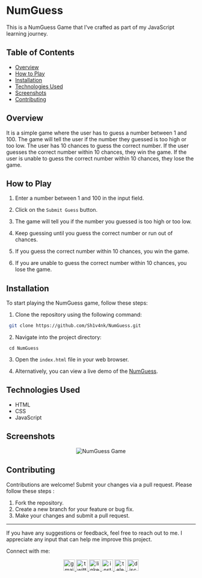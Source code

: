 # NumGuess

This is a NumGuess Game that I've crafted as part of my JavaScript learning journey.

## Table of Contents

- [Overview](#overview)
- [How to Play](#how-to-play)
- [Installation](#installation)
- [Technologies Used](#technologies-used)
- [Screenshots](#screenshots)
- [Contributing](#contributing)

## Overview

It is a simple game where the user has to guess a number between 1 and 100. The game will tell the user if the number they guessed is too high or too low. The user has 10 chances to guess the correct number. If the user guesses the correct number within 10 chances, they win the game. If the user is unable to guess the correct number within 10 chances, they lose the game.

## How to Play

1. Enter a number between 1 and 100 in the input field.

2. Click on the `Submit Guess` button.

3. The game will tell you if the number you guessed is too high or too low.

4. Keep guessing until you guess the correct number or run out of chances.

5. If you guess the correct number within 10 chances, you win the game.

6. If you are unable to guess the correct number within 10 chances, you lose the game.

## Installation

To start playing the NumGuess game, follow these steps:

1. Clone the repository using the following command:

```bash
 git clone https://github.com/Sh1v4nk/NumGuess.git
```
2. Navigate into the project directory:
```
 cd NumGuess
```
3. Open the `index.html` file in your web browser.

4. Alternatively, you can view a live demo of the [NumGuess](https://sh1v4nk.github.io/NumGuess/).

## Technologies Used

- HTML
- CSS
- JavaScript

## Screenshots

<div align="center">
    <img src="https://i.ibb.co/NZ6wVNP/image.png" alt="NumGuess Game" />
</div>

## Contributing

Contributions are welcome! Submit your changes via a pull request. Please follow these steps :

1. Fork the repository.
2. Create a new branch for your feature or bug fix.
3. Make your changes and submit a pull request.

---

If you have any suggestions or feedback, feel free to reach out to me. I appreciate any input that can help me improve this project.

Connect with me:

<div align="center">
  <a href="mailto:shivankpandey113@gmail.com" target="_blank">
    <img src="https://img.shields.io/static/v1?message=Gmail&logo=gmail&label=&color=D14836&logoColor=white&labelColor=&style=for-the-badge" height="30" alt="gmail logo"  />
  </a>
  <a href="https://twitter.com/sh1v4nk" target="_blank">
    <img src="https://img.shields.io/static/v1?message=Twitter&logo=twitter&label=&color=1DA1F2&logoColor=white&labelColor=&style=for-the-badge" height="30" alt="twitter logo"  />
  </a>
    <a href="https://www.linkedin.com/in/sh1v4nk/" target="_blank">
    <img src="https://img.shields.io/static/v1?message=LinkedIn&logo=linkedin&label=&color=0077B5&logoColor=white&labelColor=&style=for-the-badge" height="30" alt="linkedin logo"  />
  </a>
  <a href="https://www.instagram.com/sh1v4nk_/" target="_blank">
    <img src="https://img.shields.io/static/v1?message=Instagram&logo=instagram&label=&color=E4405F&logoColor=white&labelColor=&style=for-the-badge" height="30" alt="instagram logo"  />
  </a>
  <a href="https://t.me/BlackGoku_69th" target="_blank">
    <img src="https://img.shields.io/static/v1?message=Telegram&logo=telegram&label=&color=2CA5E0&logoColor=white&labelColor=&style=for-the-badge" height="30" alt="telegram logo"  />
  </a>
  <a href="https://discord.com/users/571299781096505344" target="_blank">
    <img src="https://img.shields.io/static/v1?message=Discord&logo=discord&label=&color=7289DA&logoColor=white&labelColor=&style=for-the-badge" height="30" alt="discord logo"  />
  </a>
</div>
